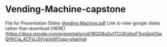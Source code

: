 # Vending-Machine-capstone
File for Presentation Slides
[Vending Machine.pdf](https://github.com/KBryant702/Vending-Machine-capstone/files/8546232/Vending.Machine.pdf)
Link to view google slides rather than download [HERE] (https://docs.google.com/presentation/d/1BGD8uDvfTCUEgIboF7pnQqVl3wQHhCja_4CFsLj3Vvg/edit?usp=sharing)
